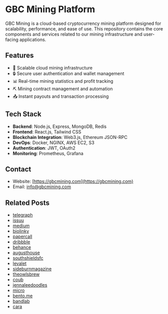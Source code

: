 # GBC Mining Platform

GBC Mining is a cloud-based cryptocurrency mining platform designed for scalability, performance, and ease of use. This repository contains the core components and services related to our mining infrastructure and user-facing applications.

## Features

- 🚀 Scalable cloud mining infrastructure
- 🔒 Secure user authentication and wallet management
- 📊 Real-time mining statistics and profit tracking
- ⛏️ Mining contract management and automation
- 📤 Instant payouts and transaction processing

## Tech Stack

- **Backend**: Node.js, Express, MongoDB, Redis
- **Frontend**: React.js, Tailwind CSS
- **Blockchain Integration**: Web3.js, Ethereum JSON-RPC
- **DevOps**: Docker, NGINX, AWS EC2, S3
- **Authentication**: JWT, OAuth2
- **Monitoring**: Prometheus, Grafana

## Contact

- Website: [https://gbcmining.com](https://gbcmining.com)
- Email: [info@gbcmining.com](info@gbcmining.com)

## Related Posts
- [telegraph](https://telegra.ph/Unlocking-Passive-Income-with-Cloud-Mining-How-to-Get-Started-with-GBCMiningcom-09-18)
- [issuu](https://issuu.com/gbcmining/docs/gbcminin_your_gateway_to_cloud_mining_in_2025/s/114750407)
- [medium](https://medium.com/@sejavuco28/gbc-mining-your-gateway-to-cloud-mining-6cf2b523a8da)
- [biolinky](https://biolinky.co/gbcmining)
- [papercall](https://www.papercall.io/speakers/gbcmining)
- [dribbble](https://dribbble.com/shots/26545503-GBCMining-com-UI?added_first_shot=true)
- [behance](https://www.behance.net/gallery/234883163/How-to-Get-Started-with-GBCMiningcom)
- [augusthouse](https://www.augusthouse.com/single-post/why-are-hispanic-folktales-so-important)
- [southshieldsfc](https://www.southshieldsfc.co.uk/post/shields-draw-chorley-at-home-in-fa-cup)
- [levalet](https://www.levalet.xyz/post/odyss%C3%A9e-l-exposition)
- [sideburnmagazine](https://www.sideburnmagazine.com/post/sideburn-x-royal-enfield-films)
- [theowlsbrew](https://www.theowlsbrew.com/post/bbc-a-winter-in-new-york-by-josie-silver)
- [coub](https://coub.com/gbcmining)
- [jennaleedoodles](https://www.jennaleedoodles.com/post/standard-mini-bernedoodle-feeding-charts-recommendations)
- [micro](https://micro.blog/gbcmining)
- [bento.me](https://bento.me/gbcmining)
- [bandlab](https://www.bandlab.com/gbcmining)
- [cara](https://cara.app/gbcmining/all)
